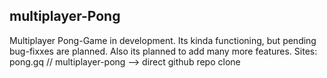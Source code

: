 ## multiplayer-Pong
Multiplayer Pong-Game in development. Its kinda functioning, but pending bug-fixxes are planned. Also its planned to add many more features.
Sites: pong.gq // multiplayer-pong --> direct github repo clone
